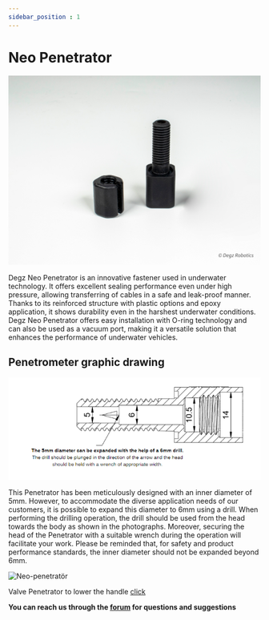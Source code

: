```yaml
---
sidebar_position : 1
---
```


# Neo Penetrator



![Neo-penetrator](./image/neo-penetrator-3.jpg)


Degz Neo Penetrator is an innovative fastener used in underwater technology. It offers excellent sealing performance even under high pressure, allowing transferring of cables in a safe and leak-proof manner. Thanks to its reinforced structure with plastic options and epoxy application, it shows durability even in the harshest underwater conditions. Degz Neo Penetrator offers easy installation with O-ring technology and can also be used as a vacuum port, making it a versatile solution that enhances the performance of underwater vehicles.

## Penetrometer graphic drawing

![Neo-penetratör](./image/penetrator-ing.png)

This Penetrator has been meticulously designed with an inner diameter of 5mm. However, to accommodate the diverse application needs of our customers, it is possible to expand this diameter to 6mm using a drill. When performing the drilling operation, the drill should be used from the head towards the body as shown in the photographs. Moreover, securing the head of the Penetrator with a suitable wrench during the operation will facilitate your work. Please be reminded that, for safety and product performance standards, the inner diameter should not be expanded beyond 6mm.

![Neo-penetratör](./image/penetrator-kullanım.png)



 Valve Penetrator to lower the handle  [click](https://drive.google.com/file/d/1MiMCZR9ImO0EURkuh9rMNSrBONPoWTtd/view?usp=drive_link) 


**You can reach us through the [forum](https://forum.degzrobotics.com/) for questions and suggestions**